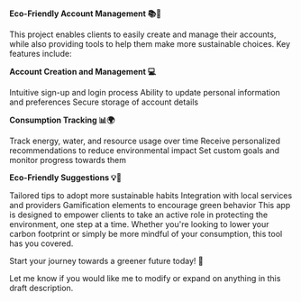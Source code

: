 **Eco-Friendly Account Management 📚🌳**

This project enables clients to easily create and manage their accounts, while also providing tools to help them make more sustainable choices. Key features include:

**Account Creation and Management 💻**

Intuitive sign-up and login process
Ability to update personal information and preferences
Secure storage of account details

**Consumption Tracking 📊🌍**

Track energy, water, and resource usage over time
Receive personalized recommendations to reduce environmental impact
Set custom goals and monitor progress towards them

**Eco-Friendly Suggestions 💡🌳**

Tailored tips to adopt more sustainable habits
Integration with local services and providers
Gamification elements to encourage green behavior
This app is designed to empower clients to take an active role in protecting the environment, one step at a time. Whether you're looking to lower your carbon footprint or simply be more mindful of your consumption, this tool has you covered.

Start your journey towards a greener future today! 🌱

Let me know if you would like me to modify or expand on anything in this draft description.
